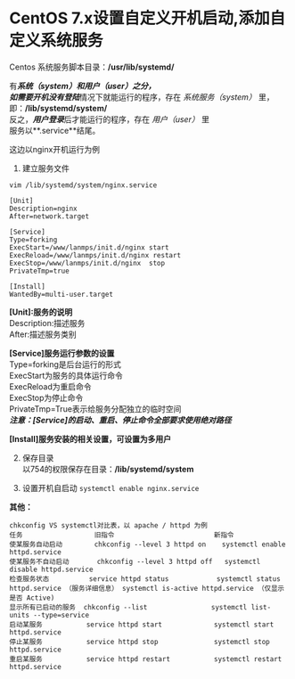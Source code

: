 # CentOS 7.x设置自定义开机启动,添加自定义系统服务

Centos 系统服务脚本目录：**/usr/lib/systemd/**

有***系统（system）***和***用户（user）***之分，  
如需要开机***没有登陆***情况下就能运行的程序，存在 *系统服务（system）* 里，即：**/lib/systemd/system/**   
反之，***用户登录***后才能运行的程序，存在 *用户（user）* 里  
服务以**.service**结尾。  

这边以nginx开机运行为例

1. 建立服务文件    
```shell
vim /lib/systemd/system/nginx.service

[Unit]  
Description=nginx  
After=network.target  
   
[Service]  
Type=forking  
ExecStart=/www/lanmps/init.d/nginx start  
ExecReload=/www/lanmps/init.d/nginx restart  
ExecStop=/www/lanmps/init.d/nginx  stop  
PrivateTmp=true  
   
[Install]  
WantedBy=multi-user.target
```
**[Unit]:服务的说明**  
Description:描述服务  
After:描述服务类别  

**[Service]服务运行参数的设置**  
Type=forking是后台运行的形式  
ExecStart为服务的具体运行命令   
ExecReload为重启命令   
ExecStop为停止命令    
PrivateTmp=True表示给服务分配独立的临时空间   
***注意：[Service]的启动、重启、停止命令全部要求使用绝对路径***

**[Install]服务安装的相关设置，可设置为多用户**   

2. 保存目录   
以754的权限保存在目录：**/lib/systemd/system**   

3. 设置开机自启动
`systemctl enable nginx.service`

**其他：**
```shell
chkconfig VS systemctl对比表，以 apache / httpd 为例
任务					旧指令							新指令
使某服务自动启动		chkconfig --level 3 httpd on	systemctl enable httpd.service
使某服务不自动启动		chkconfig --level 3 httpd off	systemctl disable httpd.service
检查服务状态			service httpd status			systemctl status httpd.service （服务详细信息） systemctl is-active httpd.service （仅显示是否 Active)
显示所有已启动的服务	chkconfig --list				systemctl list-units --type=service
启动某服务			service httpd start				systemctl start httpd.service
停止某服务			service httpd stop				systemctl stop httpd.service
重启某服务			service httpd restart			systemctl restart httpd.service
```